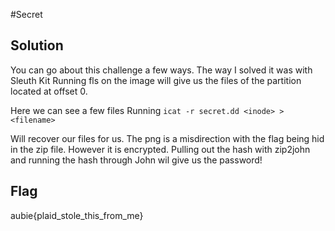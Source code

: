 #Secret

## Solution
You can go about this challenge a few ways. The way I solved it was with Sleuth Kit
Running fls on the image will give us the files of the partition located at offset 0. 

Here we can see a few files
Running
`icat -r secret.dd <inode> > <filename>`

Will recover our files for us. The png is a misdirection with the flag being hid in the zip file. However it is encrypted. Pulling out the hash with zip2john and running the hash through John wil give us the password!

## Flag
aubie{plaid_stole_this_from_me}
